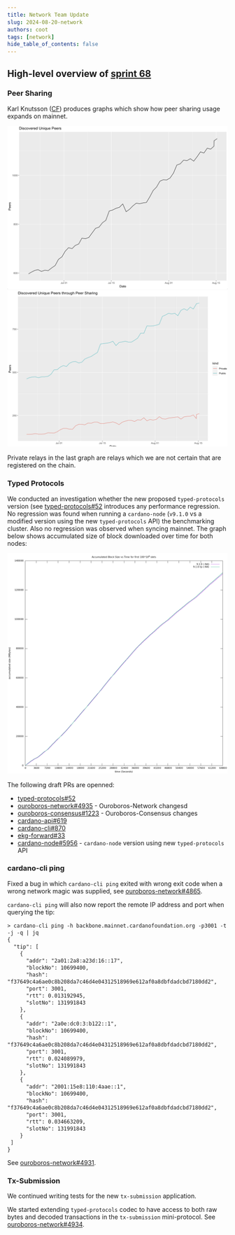 ```yaml
---
title: Network Team Update
slug: 2024-08-20-network
authors: coot
tags: [network]
hide_table_of_contents: false
---
```


## High-level overview of [sprint 68][sprint-68]

### Peer Sharing

Karl Knutsson ([CF]) produces graphs which show how peer sharing usage expands on mainnet.

<div align="center">
<img src="/images/network/2024-08-21-peer-sharing-1.png" alt="Peer Sharing: discovered unique peers" width="600" />
<img src="/images/network/2024-08-21-peer-sharing-2.png" alt="Peer Sharing: discovered unique peers" width="600" />
</div>

Private relays in the last graph are relays which we are not certain that are
registered on the chain.

### Typed Protocols

We conducted an investigation whether the new proposed `typed-protocols`
version (see [typed-protocols#52] introduces any performance regression.  No
regression was found when running a `cardano-node` (`v9.1.0` vs a modified
version using the new `typed-protocols` API) the benchmarking cluster.  Also no
regression was observed when syncing mainnet.  The graph below shows
accumulated size of block downloaded over time for both nodes:

<div align="center">
<img src="/images/network/2024-08-20-syncing.png" alt="Accumulated block size over time" width="600" />
</div>

The following draft PRs are openned:
* [typed-protocols#52]
* [ouroboros-network#4935] - Ouroboros-Network changesd
* [ouroboros-consensus#1223] - Ouroboros-Consensus changes
* [cardano-api#619]
* [cardano-cli#870]
* [ekg-forward#33]
* [cardano-node#5956] - `cardano-node` version using new `typed-protocols` API

### cardano-cli ping

Fixed a bug in which `cardano-cli ping` exited with wrong exit code when a wrong network magic was supplied, see [ouroboros-network#4865].

`cardano-cli ping` will also now report the remote IP address and port when querying the tip:
```
> cardano-cli ping -h backbone.mainnet.cardanofoundation.org -p3001 -t -j -q | jq
{
  "tip": [
    {
      "addr": "2a01:2a8:a23d:16::17",
      "blockNo": 10699400,
      "hash": "f37649c4a6ae0c8b208da7c46d4e04312518969e612af0a8dbfdadcbd7180dd2",
      "port": 3001,
      "rtt": 0.013192945,
      "slotNo": 131991843
    },
    {
      "addr": "2a0e:dc0:3:b122::1",
      "blockNo": 10699400,
      "hash": "f37649c4a6ae0c8b208da7c46d4e04312518969e612af0a8dbfdadcbd7180dd2",
      "port": 3001,
      "rtt": 0.024089979,
      "slotNo": 131991843
    },
    {
      "addr": "2001:15e8:110:4aae::1",
      "blockNo": 10699400,
      "hash": "f37649c4a6ae0c8b208da7c46d4e04312518969e612af0a8dbfdadcbd7180dd2",
      "port": 3001,
      "rtt": 0.034663209,
      "slotNo": 131991843
    }
 ]
}
```
See [ouroboros-network#4931].

### Tx-Submission

We continued writing tests for the new `tx-submission` application.

We started extending `typed-protocols` codec to have access to both raw bytes
and decoded transactions in the `tx-submission` mini-protocol.  See
[ouroboros-network#4934].


[sprint-68]: https://github.com/orgs/IntersectMBO/projects/5/views/1?filterQuery=sprint%3A%22Sprint+68%22

[CF]: https://cardanofoundation.org

[typed-protocols#52]: https://github.com/input-output-hk/typed-protocols/pull/52
[ouroboros-network#4865]: https://github.com/IntersectMBO/ouroboros-network/issues/4865
[ouroboros-network#4931]: https://github.com/IntersectMBO/ouroboros-network/issues/4865
[ouroboros-network#4934]: https://github.com/IntersectMBO/ouroboros-network/pull/4934
[ouroboros-network#4935]: https://github.com/IntersectMBO/ouroboros-network/pull/4935
[ouroboros-consensus#1223]: https://github.com/IntersectMBO/ouroboros-consensus/pull/1223
[cardano-api#619]: https://github.com/IntersectMBO/cardano-api/pull/619
[cardano-cli#870]: https://github.com/IntersectMBO/cardano-cli/pull/870
[ekg-forward#33]: https://github.com/input-output-hk/ekg-forward/pull/33
[cardano-node#5956]: https://github.com/IntersectMBO/cardano-node/pull/5956

